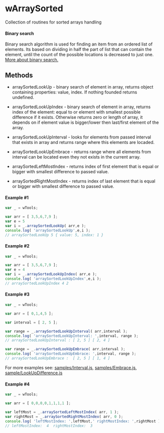 
# wArraySorted

Collection of routines for sorted arrays handling
#### Binary search
Binary search algorithm is used for finding an item from an ordered list of elements. Its based on dividing in half the part of list that can contain the element, until the count of the possible locations is decreased to just one. [More about binary search.]( https://en.wikipedia.org/wiki/Binary_search_algorithm )


## Methods

* arraySortedLookUp - binary search of element in array, returns object containing properties: value, index. If nothing founded returns undefined.

* arraySortedLookUpIndex - binary search of element in array, returns index of the element: equal to or element with smallest possible difference if it exists. Otherwise returns zero or length of array, it depends on if element value is bigger/lower then last/first element of the array.

* arraySortedLookUpInterval - looks for elements from passed interval that exists in array and returns range where this elements are locaded.

* arraySortedLookUpEmbrace - returns range where all elements from interval can be located even they not exists in the current array.

* arraySortedLeftMostIndex - returns index of first element that is equal or bigger with smallest difference to passed value.

* arraySortedRightMostIndex - returns index of last element that is equal or bigger with smallest difference to passed value.

#### Example #1
```javascript
var _ = wTools;

var arr = [ 3,5,6,7,9 ];
var e = 5
var i = _.arraySortedLookUp( arr,e );
console.log( 'arraySortedLookUp',e,i );
// arraySortedLookUp 5 { value: 5, index: 1 }
```

#### Example #2
```javascript
var _ = wTools;

var arr = [ 3,5,6,7,9 ];
var e = 4
var i = _.arraySortedLookUpIndex( arr,e );
console.log( 'arraySortedLookUpIndex',e,i );
// arraySortedLookUpIndex 4 2
```

#### Example #3
```javascript
var _ = wTools;

var arr = [ 0,1,4,5 ];

var interval = [ 2, 5 ];

var range = _.arraySortedLookUpInterval( arr,interval );
console.log( 'arraySortedLookUpInterval: ',interval, range );
// arraySortedLookUpInterval : [ 2, 5 ] [ 2, 4 ]

var range = _.arraySortedLookUpEmbrace( arr,interval );
console.log( 'arraySortedLookUpEmbrace: ',interval, range );
// arraySortedLookUpEmbrace :  [ 2, 5 ] [ 1, 4 ]
```
For more examples see: [samples/Interval.js](https://github.com/Wandalen/wArraySorted/blob/master/sample/Interval.js), [samples/Embrace.js](https://github.com/Wandalen/wArraySorted/blob/master/sample/Embrace.js), [sample/LookUpDifference.js](https://github.com/Wandalen/wArraySorted/blob/master/sample/LookUpDifference.js)

#### Example #4
```javascript
var _ = wTools;

var arr = [ 0,0,0,0,1,1,1,1 ];

var leftMost = _.arraySortedLeftMostIndex( arr, 1 );
var rightMost = _.arraySortedRightMostIndex( arr, 0 );
console.log( 'leftMostIndex: ',leftMost,' rightMostIndex: ',rightMost );
// leftMostIndex:  4  rightMostIndex:  3
```
